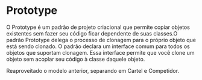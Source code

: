 # Prototype

O Prototype é um padrão de projeto criacional que permite copiar objetos existentes sem fazer seu código ficar dependente de suas classes.O padrão Prototype delega o processo de clonagem para o próprio objeto que está sendo clonado. O padrão declara um interface comum para todos os objetos que suportam clonagem. Essa interface permite que você clone um objeto sem acoplar seu código à classe daquele objeto. 

Reaproveitado o modelo anterior, separando em Cartel e Competidor.
